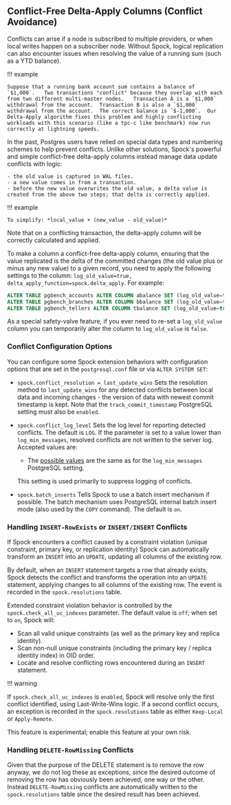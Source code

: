 ## Conflict-Free Delta-Apply Columns (Conflict Avoidance)

Conflicts can arise if a node is subscribed to multiple providers, or when local writes happen on a subscriber node.  Without Spock, logical replication can also encounter issues when resolving the value of a running sum (such as a YTD balance).

!!! example

    Suppose that a running bank account sum contains a balance of `$1,000`.   Two transactions "conflict" because they overlap with each from two different multi-master nodes.   Transaction A is a `$1,000` withdrawal from the account.  Transaction B is also a `$1,000` withdrawal from the account.  The correct balance is `$-1,000`.  Our Delta-Apply algorithm fixes this problem and highly conflicting workloads with this scenario (like a tpc-c like benchmark) now run correctly at lightning speeds.


 In the past, Postgres users have relied on special data types and numbering schemes to help prevent conflicts. Unlike other solutions, Spock's powerful and simple conflict-free delta-apply columns instead manage data update conflicts with logic:

    - the old value is captured in WAL files.
    - a new value comes in from a transaction.
    - before the new value overwrites the old value, a delta value is created from the above two steps; that delta is correctly applied.

!!! example

    To simplify: *local_value + (new_value - old_value)*

Note that on a conflicting transaction, the delta-apply column will be correctly calculated and applied.

To make a column a conflict-free delta-apply column, ensuring that the value replicated is the delta of the committed changes (the old value plus or minus any new value) to a given record, you need to apply the following settings to the column:  `log_old_value=true, delta_apply_function=spock.delta_apply`.  For example:

```sql
ALTER TABLE pgbench_accounts ALTER COLUMN abalance SET (log_old_value=true, delta_apply_function=spock.delta_apply);
ALTER TABLE pgbench_branches ALTER COLUMN bbalance SET (log_old_value=true, delta_apply_function=spock.delta_apply);
ALTER TABLE pgbench_tellers ALTER COLUMN tbalance SET (log_old_value=true, delta_apply_function=spock.delta_apply);
```

As a special safety-valve feature, if you ever need to re-set a `log_old_value` column you can temporarily alter the column to `log_old_value` is `false`.

### Conflict Configuration Options

You can configure some Spock extension behaviors with configuration options that are set in the `postgresql.conf` file or via `ALTER SYSTEM SET`:

- `spock.conflict_resolution = last_update_wins`
  Sets the resolution method to `last_update_wins` for any detected conflicts between local data and incoming changes - the version of data with newest commit timestamp is kept. Note that the `track_commit_timestamp` PostgreSQL setting must also be `enabled`.

- `spock.conflict_log_level`
  Sets the log level for reporting detected conflicts. The default is `LOG`. If the parameter is set to a value lower than `log_min_messages`, resolved conflicts are not written to the server log. Accepted values are:

    - The [possible values](https://www.postgresql.org/docs/15/runtime-config-logging.html#RUNTIME-CONFIG-SEVERITY-LEVELS) are the same as for the `log_min_messages` PostgreSQL setting.

    This setting is used primarily to suppress logging of conflicts.

- `spock.batch_inserts`
  Tells Spock to use a batch insert mechanism if possible. The batch mechanism uses PostgreSQL internal batch insert mode (also used by the `COPY` command).  The default is `on`.


### Handling `INSERT-RowExists` or `INSERT/INSERT` Conflicts

If Spock encounters a conflict caused by a constraint violation (unique constraint, primary key, or replication identity) Spock can automatically transform an `INSERT` into an `UPDATE`, updating all columns of the existing row.

By default, when an `INSERT` statement targets a row that already exists, Spock detects the conflict and transforms the operation into an `UPDATE` statement, applying changes to all columns of the existing row. The event is recorded in the `spock.resolutions` table.

Extended constraint violation behavior is controlled by the `spock.check_all_uc_indexes` parameter. The default value is `off`; when set to `on`, Spock will:

* Scan all valid unique constraints (as well as the primary key and replica identity).
* Scan non-null unique constraints (including the primary key / replica identity index) in OID order.
* Locate and resolve conflicting rows encountered during an `INSERT` statement.


!!! warning

If `spock.check_all_uc_indexes` is `enabled`, Spock will resolve only the first conflict identified, using Last-Write-Wins logic. If a second conflict occurs, an exception is recorded in the `spock.resolutions` table as either `Keep-Local` or `Apply-Remote`.

This feature is experimental; enable this feature at your own risk.


### Handling `DELETE-RowMissing` Conflicts

Given that the purpose of the DELETE statement is to remove the row anyway, we do not log these as exceptions, since the desired outcome of removing the row has obviously been achieved, one way or the other. Instead `DELETE-RowMissing` conflicts are automatically written to the `spock.resolutions` table since the desired result has been achieved.